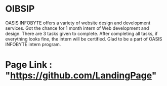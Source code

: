 # OIBSIP
OASIS INFOBYTE offers a variety of website design and development services. Got the chance for 1 month intern of Web development and design. There are 3 tasks given to complete. After completing all tasks, if everything looks fine, the intern will be certified. Glad to be a part of OASIS INFOBYTE intern program.


# Page Link : "https://github.com/LandingPage"
